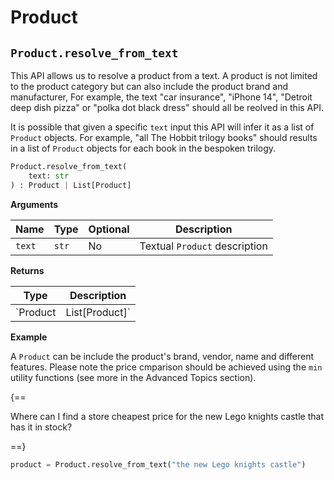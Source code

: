 # Product

## `Product.resolve_from_text`

This API allows us to resolve a product from a text. A product is not limited to the product category but can also include the product brand and manufacturer, For example, the text "car insurance", "iPhone 14", "Detroit deep dish pizza" or "polka dot black dress" should all be reolved in this API.

It is possible that given a specific `text` input this API will infer it as a list of `Product` objects. For example, "all The Hobbit trilogy books" should results in a list of `Product` objects for each book in the bespoken trilogy.

``` py
Product.resolve_from_text(
    text: str
) : Product | List[Product]
```

**Arguments**

| Name          | Type          | Optional  | Description                              |
| ------------- | --------------| --------- | ---------------------------------------- |
| `text`        | `str`         | No        | Textual `Product` description        |

**Returns**

| Type          | Description       |
| ------------- | ----------------- |
| `Product | List[Product]`    | `Product` object or a list of `Product` objects based on the `text` parameter to this function. |

**Example**

A `Product` can be include the product's brand, vendor, name and different features. Please note the price cmparison should be achieved using the `min` utility functions (see more in the Advanced Topics section).

{==

Where can I find a store cheapest price for the new Lego knights castle that has it in stock?

==}

``` py
product = Product.resolve_from_text("the new Lego knights castle")
```
